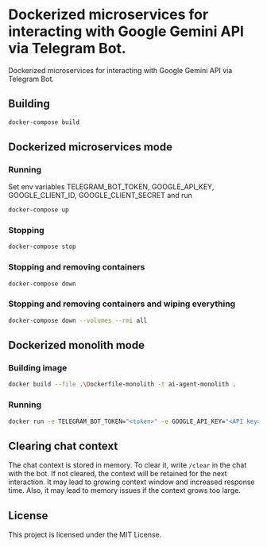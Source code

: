 # Dockerized microservices for interacting with Google Gemini API via Telegram Bot.
Dockerized microservices for interacting with Google Gemini API via Telegram Bot.
## Building
```bash
docker-compose build
```

## Dockerized microservices mode

### Running
Set env variables TELEGRAM_BOT_TOKEN, GOOGLE_API_KEY, GOOGLE_CLIENT_ID, GOOGLE_CLIENT_SECRET and run
```bash
docker-compose up
```

### Stopping
```bash
docker-compose stop
```

### Stopping and removing containers
```bash
docker-compose down 
```
### Stopping and removing containers and wiping everything  
```bash
docker-compose down --volumes --rmi all
```

## Dockerized monolith mode
### Building image
```bash
docker build --file .\Dockerfile-monolith -t ai-agent-monolith .
```

### Running
```bash
docker run -e TELEGRAM_BOT_TOKEN="<token>" -e GOOGLE_API_KEY="<API key>" -e GOOGLE_CLIENT_ID="<oauth client id>" -e GOOGLE_CLIENT_SECRET="<oauth client secret>" -p 8080:8080 ai-agent-monolith
```

## Clearing chat context
The chat context is stored in memory. To clear it, write `/clear` in the chat with the bot. If not cleared, the context will be retained for the next interaction. It may lead to growing context window and increased response time. Also, it may lead to memory issues if the context grows too large. 

## License

This project is licensed under the MIT License.
